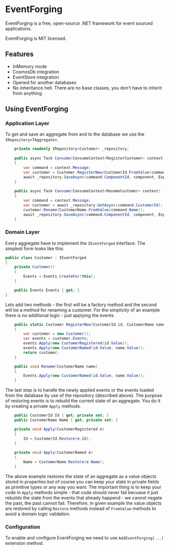 # EventForging

EventForging is a free, open-source .NET framework for event sourced applications.

EventForging is MIT licensed.

## Features

- InMemory mode
- CosmosDb integration
- EventStore integration
- Opened for another databases
- No inheritance hell. There are no base classes, you don't have to inherit from anything.

## Using EventForging
### Application Layer
To get and save an aggregate from and to the database we use the `IRepository<TAggregate>`.
```csharp
    private readonly IRepository<Customer> _repository;
    
    public async Task Consume(ConsumeContext<RegisterCustomer> context)
    {
        var command = context.Message;
        var customer = Customer.RegisterNew(CustomerId.FromValue(command.CustomerId), CustomerName.FromValue(command.Name));
        await _repository.SaveAsync(command.ComponentId, component, ExpectedVersion.None, context.ConversationId, context.InitiatorId, null);
    }
    
    public async Task Consume(ConsumeContext<RenameCustomer> context)
    {
        var command = context.Message;
        var customer = await _repository.GetAsync(command.CustomerId);
        customer.Rename(CustomerName.FromValue(command.Name));
        await _repository.SaveAsync(command.ComponentId, component, ExpectedVersion.Any, context.ConversationId, context.InitiatorId, null);
    }
```
### Domain Layer
Every aggregate have to implement the `IEventForged` interface. The simplest form looks like this:
```csharp
public class Customer : IEventForged
{
    private Customer()
    {
        Events = Events.CreateFor(this);
    }

    public Events Events { get; }
}
```
Lets add two methods - the first will be a factory method and the second will be a method for renaming a customer. For the simplicity of an example there is no additional logic - just applying the events.

```csharp
    public static Customer RegisterNew(CustomerId id, CustomerName name)
    {
        var customer = new Customer();
        var events = customer.Events;
        events.Apply(new CustomerRegistered(id.Value));
        events.Apply(new CustomerNamed(id.Value, name.Value));
        return customer;
    }

    public void Rename(CustomerName name)
    {
        Events.Apply(new CustomerNamed(id.Value, name.Value));
    }
```

The last step is to handle the newly applied events or the events loaded from the database by use of the repository (described above). The purpose of restoring events is to rebuild the current state of an aggregate. You do it by creating a private `Apply` methods.

```csharp
    public CustomerId Id { get; private set; }
    public CustomerName Name { get; private set; }

    private void Apply(CustomerRegistered e)
    {
        Id = CustomerId.Restore(e.Id);
    }
    
    private void Apply(CustomerNamed e)
    {
        Name = CustomerName.Restore(e.Name);
    }
```

The above example restores the state of an aggregate as a value objects stored in properties but of course you can keep your state in private fields as primitive types or any way you want. The important thing is to keep your code in `Apply` methods simple - that code should never fail becuase it just rebuilds the state from the events that already happend - we cannot negate the past, the past cannot fail. Therefore, in given example the value objects are restored by calling `Restore` methods instead of `FromValue` methods to avoid a domain logic validation.

### Configuration
To enable and configure EventForging we need to use `AddEventForging(...)` extension method.
```csharp

```

